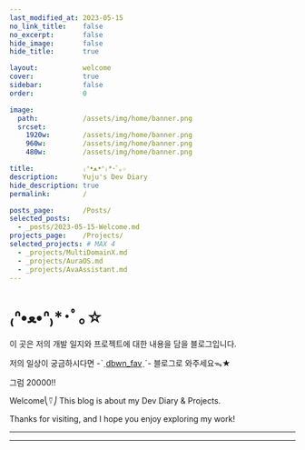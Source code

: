 ```yaml
---
last_modified_at: 2023-05-15
no_link_title:    false 
no_excerpt:       false 
hide_image:       false
hide_title:       true

layout:           welcome
cover:            true
sidebar:          false
order:            0

image:
  path:           /assets/img/home/banner.png
  srcset:
    1920w:        /assets/img/home/banner.png
    960w:         /assets/img/home/banner.png
    480w:         /assets/img/home/banner.png

title:            ₍ᐢ•ﻌ•ᐢ₎*･ﾟ｡☆
description:      Yuju's Dev Diary
hide_description: true
permalink:        /

posts_page:       /Posts/
selected_posts:
  - _posts/2023-05-15-Welcome.md
projects_page:    /Projects/
selected_projects: # MAX 4
  - _projects/MultiDomainX.md
  - _projects/AuraOS.md
  - _projects/AvaAssistant.md
---
```


# ₍ᐢ•ﻌ•ᐢ₎*･ﾟ｡☆

이 곳은 저의 개발 일지와 프로젝트에 대한 내용을 담을 블로그입니다.

저의 일상이 궁금하시다면 -ˋˏ[dbwn_fav](https://blog.naver.com/dbwn_fav)ˎˊ- 블로그로 와주세요ᯓ★

그럼 20000!!

Welcome⎝⍢⎠ This blog is about my Dev Diary & Projects.

Thanks for visiting, and I hope you enjoy exploring my work!

***

<!--projects-->

***

<!--posts-->